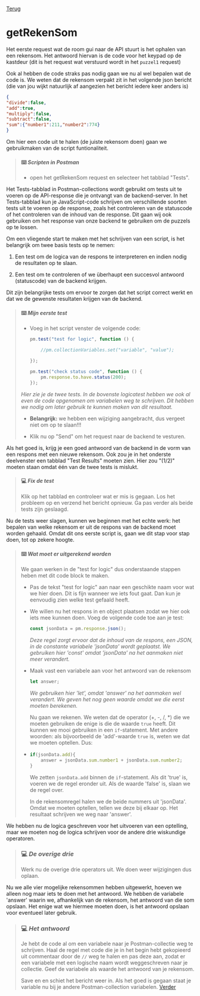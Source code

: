 [Terug](01.%20intro.md)

# getRekenSom

Het eerste request wat de room gui naar de API stuurt is het ophalen van een rekensom. Het antwoord hiervan is de code voor het keypad op de kastdeur (dit is het request wat verstuurd wordt in het `puzzel1` request) 

Ook al hebben de code straks pas nodig gaan we nu al wel bepalen wat de code is. We weten dat de rekensom verpakt zit in het volgende json bericht  (die van jou wijkt natuurlijk af aangezien het bericht iedere keer anders is)

```json
{
"divide":false,
"add":true,
"multiply":false,
"subtract":false,
"sum":{"number1":211,"number2":774}
}
```

Om hier een code uit te halen (de juiste rekensom doen) gaan we gebruikmaken van de script funtionaliteit.

> #### :keyboard: ***Scripten in Postman***
> 
> - open het getRekenSom request en selecteer het tabblad "Tests".

Het Tests-tabblad in Postman-collections wordt gebruikt om tests uit te voeren op de API-response die je ontvangt van de backend-server. In het Tests-tabblad kun je JavaScript-code schrijven om verschillende soorten tests uit te voeren op de response, zoals het controleren van de statuscode of het controleren van de inhoud van de response. Dit gaan wij ook gebruiken om het response  van onze backend te gebruiken om de puzzels op te lossen. 

Om een vliegende start te maken met het schrijven van een script, is het belangrijk om twee basis tests op te nemen:

1. Een test om de logica van de respons te interpreteren en indien nodig de resultaten op te slaan.

2. Een test om te controleren of we überhaupt een succesvol antwoord (statuscode) van de backend krijgen.

Dit zijn belangrijke tests om ervoor te zorgen dat het script correct werkt en dat we de gewenste resultaten krijgen van de backend.



> #### :keyboard: ***Mijn eerste test***
> 
> - Voeg in het script venster de volgende code:
>   
>   ```javascript
>   pm.test("test for logic", function () {
>   
>       //pm.collectionVariables.set("variable", "value");
>   
>   });
>   
>   pm.test("check status code", function () {
>       pm.response.to.have.status(200);
>   });
>   ```
> 
> *Hier zie je de twee tests. In de bovenste logicatest hebben we ook al even de code opgenomen om variabelen weg te schrijven. Dit hebben we nodig om later gebruik te kunnen maken van dit resultaat.*
> 
> - **Belangrijk:** we hebben een wijziging aangebracht, dus vergeet niet om op te slaan!!!
> 
> - Klik nu op "Send" om het request naar de backend te vesturen.



Als het goed is, krijg je een goed antwoord van de backend in de vorm van een respons met een nieuwe rekensom. Ook zou je in het onderste deelvenster een tabblad "Test Results" moeten zien. Hier zou "(1/2)" moeten staan omdat één van de twee tests is mislukt.



> #### :computer: ***Fix de test***
> 
> Klik op het tabblad en controleer wat er mis is gegaan. Los het probleem op en verzend het bericht opnieuw. Ga pas verder als beide tests zijn geslaagd.



Nu de tests weer slagen, kunnen we beginnen met het echte werk: het bepalen van welke rekensom er uit de respons van de backend moet worden gehaald. Omdat dit ons eerste script is, gaan we dit stap voor stap doen, tot op zekere hoogte.



> #### :keyboard: ***Wat moet er uitgerekend worden***
> 
> We gaan werken in de  "test for logic" dus onderstaande stappen heben met dit code block te maken.
> 
> - Pas de tekst "test for logic" aan naar een geschikte naam voor wat we hier doen. Dit is fijn wanneer we iets fout gaat. Dan kun je eenvoudig zien welke test gefaald heeft.
> 
> - We willen nu het respons in en object plaatsen zodat we hier ook iets mee kunnen doen. Voeg de volgende code toe aan je test:
>   
>   ```javascript
>   const jsonData = pm.response.json();
>   ```
>   
>   *Deze regel zorgt ervoor dat de inhoud van de respons, een JSON, in de constante variabele 'jsonData' wordt geplaatst. We gebruiken hier 'const' omdat 'jsonData' na het aanmaken niet meer verandert.*
> 
> - Maak vast een variabele aan voor het antwoord van de rekensom
>   
>   ```javascript
>   let answer;
>   ```
>   
>   *We gebruiken hier 'let', omdat 'answer' na het aanmaken wel verandert. We geven het nog geen waarde omdat we die eerst moeten berekenen.*
>   
>   Nu gaan we rekenen. We weten dat de operator (+, -, /, *) die we moeten gebruiken de enige is die de waarde `true` heeft. Dit kunnen we mooi gebruiken in een `if`-statement. Met andere woorden: als bijvoorbeeld de 'add'-waarde `true` is, weten we dat we moeten optellen. Dus:
> 
> - ```javascript
>   if(jsonData.add){
>       answer = jsonData.sum.number1 + jsonData.sum.number2;
>   }
>   ```
>   
>   We zetten `jsonData.add` binnen de `if`-statement. Als dit 'true' is, voeren we de regel eronder uit. Als de waarde 'false' is, slaan we de regel over.
>   
>   In de rekensomregel halen we de beide nummers uit 'jsonData'. Omdat we moeten optellen, tellen we deze bij elkaar op. Het resultaat schrijven we weg naar 'answer'.



We hebben nu de logica geschreven voor het uitvoeren van een optelling, maar we moeten nog de logica schrijven voor de andere drie wiskundige operatoren.



> ### :computer: ***De overige drie***
> 
> Werk nu de overige drie operators uit. We doen weer wijzigingen dus oplaan.



Nu we alle vier mogelijke rekensommen hebben uitgewerkt, hoeven we alleen nog maar iets te doen met het antwoord. We hebben de variabele 'answer' waarin we, afhankelijk van de rekensom, het antwoord van die som opslaan. Het enige wat we hiermee moeten doen, is het antwoord opslaan voor eventueel later gebruik.



> ### :computer: ***Het antwoord***
> 
> Je hebt de code al om een variabele naar je Postman-collectie weg te schrijven. Haal de regel met code die je in het begin hebt gekopieerd uit commentaar door de `//` weg te halen en pas deze aan, zodat er een variabele met een logische naam wordt weggeschreven naar je collectie. Geef de variabele als waarde het antwoord van je rekensom.
> 
> Save en en schiet het bericht weer in. Als het goed is gegaan staat je variable nu bij je andere Postman-collection variabelen.
[Verder](03.%20getTowerOrder.md)
